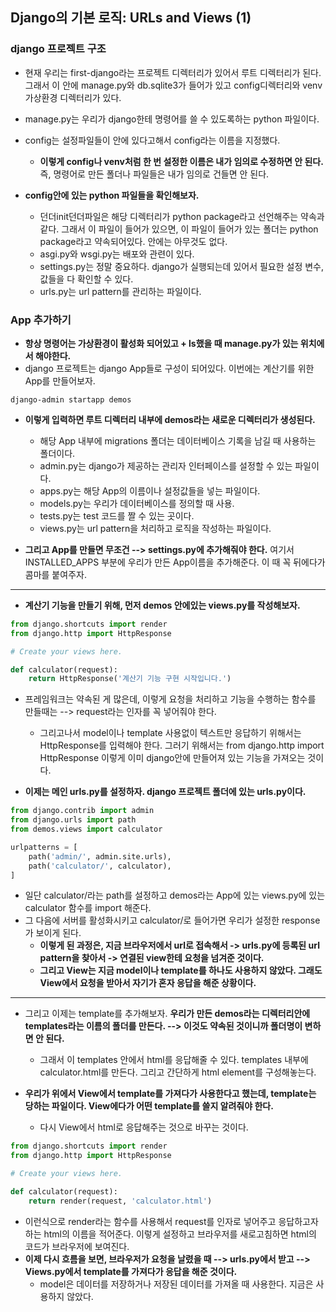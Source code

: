## Django의 기본 로직: URLs and Views (1)


### django 프로젝트 구조
- 현재 우리는 first-django라는 프로젝트 디렉터리가 있어서 루트 디렉터리가 된다. 그래서 이 안에 manage.py와 db.sqlite3가 들어가 있고 config디렉터리와 venv가상환경 디렉터리가 있다.
- manage.py는 우리가 django한테 명령어를 쓸 수 있도록하는 python 파일이다.
- config는 설정파일들이 안에 있다고해서 config라는 이름을 지정했다.
  - **이렇게 config나 venv처럼 한 번 설정한 이름은 내가 임의로 수정하면 안 된다.** 즉, 명령어로 만든 폴더나 파일들은 내가 임의로 건들면 안 된다.

- **config안에 있는 python 파일들을 확인해보자.**
  - 던더init던더파일은 해당 디렉터리가 python package라고 선언해주는 약속과 같다. 그래서 이 파일이 들어가 있으면, 이 파일이 들어가 있는 폴더는 python package라고 약속되어있다. 안에는 아무것도 없다.
  - asgi.py와 wsgi.py는 배포와 관련이 있다.
  - settings.py는 정말 중요하다. django가 실행되는데 있어서 필요한 설정 변수, 값들을 다 확인할 수 있다.
  - urls.py는 url pattern를 관리하는 파일이다.


### App 추가하기
- **항상 명령어는 가상환경이 활성화 되어있고 + ls했을 때 manage.py가 있는 위치에서 해야한다.**
- django 프로젝트는 django App들로 구성이 되어있다. 이번에는 계산기를 위한 App를 만들어보자.

```terminal
django-admin startapp demos
```

- **이렇게 입력하면 루트 디렉터리 내부에 demos라는 새로운 디렉터리가 생성된다.**
  - 해당 App 내부에 migrations 폴더는 데이터베이스 기록을 남길 때 사용하는 폴더이다.
  - admin.py는 django가 제공하는 관리자 인터페이스를 설정할 수 있는 파일이다.
  - apps.py는 해당 App의 이름이나 설정값들을 넣는 파일이다.
  - models.py는 우리가 데이터베이스를 정의할 때 사용.
  - tests.py는 test 코드를 짤 수 있는 곳이다. 
  - views.py는 url pattern을 처리하고 로직을 작성하는 파일이다.

- **그리고 App를 만들면 무조건 --> settings.py에 추가해줘야 한다.** 여기서 INSTALLED_APPS 부분에 우리가 만든 App이름을 추가해준다. 이 때 꼭 뒤에다가 콤마를 붙여주자.

* * *
- **계산기 기능을 만들기 위해, 먼저 demos 안에있는 views.py를 작성해보자.**

```python
from django.shortcuts import render
from django.http import HttpResponse

# Create your views here.

def calculator(request):
    return HttpResponse('계산기 기능 구현 시작입니다.')
```

- 프레임워크는 약속된 게 많은데, 이렇게 요청을 처리하고 기능을 수행하는 함수를 만들때는 --> request라는 인자를 꼭 넣어줘야 한다.
  - 그리고나서 model이나 template 사용없이 텍스트만 응답하기 위해서는 HttpResponse를 입력해야 한다. 그러기 위해서는 from django.http import HttpResponse 이렇게 이미 django안에 만들어져 있는 기능을 가져오는 것이다.

- **이제는 메인 urls.py를 설정하자. django 프로젝트 폴더에 있는 urls.py이다.**

```python
from django.contrib import admin
from django.urls import path
from demos.views import calculator

urlpatterns = [
    path('admin/', admin.site.urls),
    path('calculator/', calculator),
]
```

- 일단 calculator/라는 path를 설정하고 demos라는 App에 있는 views.py에 있는 calculator 함수를 import 해준다.
- 그 다음에 서버를 활성화시키고 calculator/로 들어가면 우리가 설정한 response가 보이게 된다.
  - **이렇게 된 과정은, 지금 브라우저에서 url로 접속해서 -> urls.py에 등록된 url pattern을 찾아서 -> 연결된 view한테 요청을 넘겨준 것이다.**
  - **그리고 View는 지금 model이나 template를 하나도 사용하지 않았다. 그래도 View에서 요청을 받아서 자기가 혼자 응답을 해준 상황이다.**

* * *
- 그리고 이제는 template를 추가해보자. **우리가 만든 demos라는 디렉터리안에 templates라는 이름의 폴더를 만든다. --> 이것도 약속된 것이니까 폴더명이 변하면 안 된다.**
  - 그래서 이 templates 안에서 html를 응답해줄 수 있다. templates 내부에 calculator.html를 만든다. 그리고 간단하게 html element를 구성해놓는다.

- **우리가 위에서 View에서 template를 가져다가 사용한다고 했는데, template는 당하는 파일이다. View에다가 어떤 template를 쓸지 알려줘야 한다.**
  - 다시 View에서 html로 응답해주는 것으로 바꾸는 것이다.

```python
from django.shortcuts import render
from django.http import HttpResponse

# Create your views here.

def calculator(request):
    return render(request, 'calculator.html')
```

- 이런식으로 render라는 함수를 사용해서 request를 인자로 넣어주고 응답하고자 하는 html의 이름을 적어준다. 이렇게 설정하고 브라우저를 새로고침하면 html의 코드가 브라우저에 보여진다.
- **이제 다시 흐름을 보면, 브라우저가 요청을 날렸을 때 --> urls.py에서 받고 --> Views.py에서 template를 가져다가 응답을 해준 것이다.**
  - model은 데이터를 저장하거나 저장된 데이터를 가져올 때 사용한다. 지금은 사용하지 않았다.
